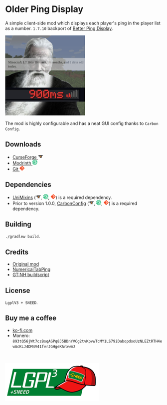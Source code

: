 # Older Ping Display
A simple client-side mod which displays each player's ping in the player list as a number.
`1.7.10` backport of [Better Ping Display](https://github.com/vladmarica/better-ping-display-fabric).

![logo](images/logo_small.png)

The mod is highly configurable and has a neat GUI config thanks to `Carbon Config`.

## Downloads
* [CurseForge ![curse](images/icons/curse.png)](https://www.curseforge.com/minecraft/mc-mods/olderpingdisplay)
* [Modrinth ![modrinth](images/icons/modrinth.png)](https://modrinth.com/mod/olderpingdisplay)
* [Git ![git](images/icons/git.png)](https://github.com/JackOfNoneTrades/OlderPingDisplay/releases)

## Dependencies
* [UniMixins](https://modrinth.com/mod/unimixins) ([![curse](images/icons/curse.png)](https://www.curseforge.com/minecraft/mc-mods/unimixins), [![modrinth](images/icons/modrinth.png)](https://modrinth.com/mod/unimixins/versions), [![git](images/icons/git.png)](https://github.com/LegacyModdingMC/UniMixins/releases)) is a required dependency.
* Prior to version 1.0.0, [CarbonConfig](https://modrinth.com/mod/carbon-config) ([![curse](images/icons/curse.png)](https://www.curseforge.com/minecraft/mc-mods/carbon-config), [![modrinth](images/icons/modrinth.png)](https://modrinth.com/mod/carbon-config), [![git](images/icons/git.png)](https://github.com/Carbon-Config-Project/CarbonConfig)) is a required dependency.

## Building

`./gradlew build`.

## Credits
* [Original mod](https://github.com/vladmarica/better-ping-display-fabric)
* [NumericalTabPing](https://github.com/Nixuge/NumericalTabPing)
* [GT:NH buildscript](https://github.com/GTNewHorizons/ExampleMod1.7.10)

## License

`LgplV3 + SNEED`.

## Buy me a coffee

* [ko-fi.com](ko-fi.com/jackisasubtlejoke)
* Monero: `893tQ56jWt7czBsqAGPq8J5BDnYVCg2tvKpvwTcMY1LS79iDabopdxoUzNLEZtRTH4ewAcKLJ4DM4V41fvrJGHgeKArxwmJ`

<br>

![license](images/lgplsneed_small.png)
